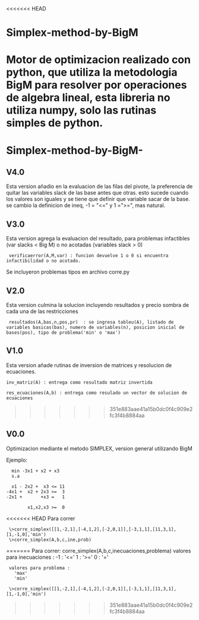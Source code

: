 <<<<<<< HEAD
# Simplex-method-by-BigM
Motor de optimizacion realizado con python, que utiliza la metodologia BigM para resolver por operaciones de algebra lineal, 
esta libreria no utiliza numpy, solo las rutinas simples de python.
=======
# Simplex-method-by-BigM-
V4.0
----
Esta version añadio en la evaluacion de las filas del pivote, la preferencia de quitar las variables slack de las base antes que otras. esto sucede cuando los valores son iguales y se tiene que definir que variable sacar de la base. se cambio la definicion de ineq, -1 = "<=" y 1 =">=", mas natural.

V3.0
----
Esta version agrega la evaluacion del resultado, para problemas infactibles (var slacks < Big M) o no acotadas (variables slack > 0)

     verificaerror(A,M,var) : funcion devuelve 1 o 0 si encuentra infactibilidad o no acotado.
     
Se incluyeron problemas tipos en archivo corre.py

V2.0
----
Esta version culmina la solucion incluyendo resultados y precio sombra de cada una de las restricciones

     resultados(A,bas,n,pos,pr)  : se ingresa tableu(A), listado de variables basicas(bas), numero de variables(n), posicion inicial de      bases(pos), tipo de problema('min' o 'max')

V1.0
----
Esta version añade rutinas de inversion de matrices y resolucion de ecuaciones.

    inv_matriz(A) : entrega como resultado matriz invertida

    res_ecuaciones(A,b) : entrega como resulado un vector de solucion de ecuaciones

>>>>>>> 351e883aae41a15b0dc0f4c909e2fc3f4b8884aa

V0.0
----
Optimizacion mediante el metodo SIMPLEX, version general utilizando BigM


Ejemplo:

      min -3x1 + x2 + x3
      s.a
      
      x1 - 2x2 +  x3 <= 11
    -4x1 +  x2 + 2x3 >=  3
    -2x1 +       +x3 =   1
    
            x1,x2,x3 >=  0
            

<<<<<<< HEAD
  Para correr

     \>corre_simplex([[1,-2,1],[-4,1,2],[-2,0,1]],[-3,1,1],[11,3,1],[1,-1,0],'min')
     \>corre_simplex(A,b,c,ine,prob)
=======
     Para correr:  corre_simplex(A,b,c,inecuaciones,problema)
     valores para inecuaciones :
      -1 : '<='
       1 : '>='
       0 : '='
     
     valores para problema :
       'max'
       'min'

     \>corre_simplex([[1,-2,1],[-4,1,2],[-2,0,1]],[-3,1,1],[11,3,1],[1,-1,0],'min')
     
     
>>>>>>> 351e883aae41a15b0dc0f4c909e2fc3f4b8884aa
  
